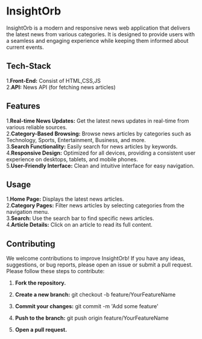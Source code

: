 # InsightOrb 

InsightOrb is a modern and responsive news web application that delivers the latest news from various categories. It is designed to provide users with a seamless and engaging experience while keeping them informed about current events.

## Tech-Stack
1.**Front-End:** Consist of HTML,CSS,JS <br>
2.**API:** News API (for fetching news articles) 

## Features
1.**Real-time News Updates:** Get the latest news updates in real-time from various reliable sources.<br>
2.**Category-Based Browsing:** Browse news articles by categories such as Technology, Sports, Entertainment, Business, and more.<br>
3.**Search Functionality:** Easily search for news articles by keywords.<br>
4.**Responsive Design:** Optimized for all devices, providing a consistent user experience on desktops, tablets, and mobile phones.<br>
5.**User-Friendly Interface:** Clean and intuitive interface for easy navigation.<br>

## Usage
1.**Home Page:** Displays the latest news articles.<br>
2.**Category Pages:** Filter news articles by selecting categories from the navigation menu.<br>
3.**Search:** Use the search bar to find specific news articles.<br>
4.**Article Details:** Click on an article to read its full content.

## Contributing <br>
We welcome contributions to improve InsightOrb! If you have any ideas, suggestions, or bug reports, please open an issue or submit a pull request. Please follow these steps to contribute:<br>
1. **Fork the repository.**

2. **Create a new branch:**
git checkout -b feature/YourFeatureName

3. **Commit your changes:**
git commit -m 'Add some feature'

4. **Push to the branch:**
git push origin feature/YourFeatureName

5. **Open a pull request.**